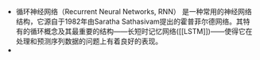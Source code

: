 - 循环神经网络（Recurrent Neural Networks, RNN） 是一种常用的神经网络结构，它源自于1982年由Saratha Sathasivam提出的霍普菲尔德网络。其特有的循环概念及其最重要的结构——长短时记忆网络([[LSTM]])——使得它在处理和预测序列数据的问题上有着良好的表现。
-